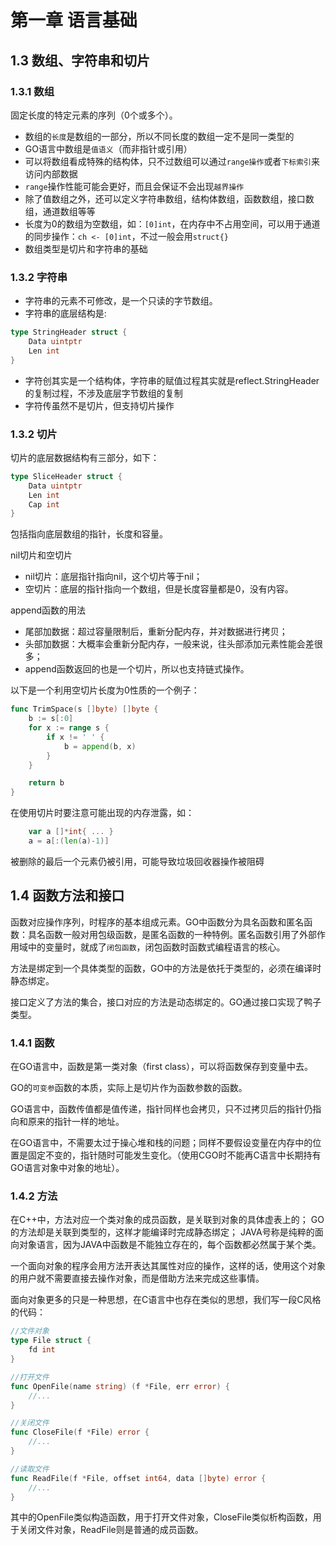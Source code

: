 # 第一章 语言基础

## 1.3 数组、字符串和切片

### 1.3.1 数组

固定长度的特定元素的序列（0个或多个）。

- 数组的`长度`是数组的一部分，所以不同长度的数组一定不是同一类型的
- GO语言中数组是`值语义`（而非指针或引用）
- 可以将数组看成特殊的结构体，只不过数组可以通过`range操作`或者`下标索引`来访问内部数据
- `range`操作性能可能会更好，而且会保证不会出现`越界操作`
- 除了值数组之外，还可以定义字符串数组，结构体数组，函数数组，接口数组，通道数组等等
- 长度为0的数组为空数组，如：`[0]int`，在内存中不占用空间，可以用于通道的同步操作：`ch <- [0]int`，不过一般会用`struct{}`
- 数组类型是切片和字符串的基础

### 1.3.2 字符串

- 字符串的元素不可修改，是一个只读的字节数组。
- 字符串的底层结构是:

```go
type StringHeader struct {
    Data uintptr
    Len int
}
```

- 字符创其实是一个结构体，字符串的赋值过程其实就是reflect.StringHeader的复制过程，不涉及底层字节数组的复制
- 字符传虽然不是切片，但支持切片操作

### 1.3.2 切片

切片的底层数据结构有三部分，如下：

```go
type SliceHeader struct {
    Data uintptr
    Len int
    Cap int
}
```

包括指向底层数组的指针，长度和容量。

nil切片和空切片

- nil切片：底层指针指向nil，这个切片等于nil；
- 空切片：底层的指针指向一个数组，但是长度容量都是0，没有内容。

append函数的用法

- 尾部加数据：超过容量限制后，重新分配内存，并对数据进行拷贝；
- 头部加数据：大概率会重新分配内存，一般来说，往头部添加元素性能会差很多；
- append函数返回的也是一个切片，所以也支持链式操作。

以下是一个利用空切片长度为0性质的一个例子：

```go
func TrimSpace(s []byte) []byte {
    b := s[:0]
    for x := range s {
        if x != ' ' {
            b = append(b, x)
        }
    }

    return b
}
```

在使用切片时要注意可能出现的内存泄露，如：

```go
    var a []*int{ ... }
    a = a[:(len(a)-1)]
```

被删除的最后一个元素仍被引用，可能导致垃圾回收器操作被阻碍

## 1.4 函数方法和接口

函数对应操作序列，时程序的基本组成元素。GO中函数分为具名函数和匿名函数：具名函数一般对用包级函数，是匿名函数的一种特例。匿名函数引用了外部作用域中的变量时，就成了`闭包函数`，闭包函数时函数式编程语言的核心。

方法是绑定到一个具体类型的函数，GO中的方法是依托于类型的，必须在编译时静态绑定。

接口定义了方法的集合，接口对应的方法是动态绑定的。GO通过接口实现了鸭子类型。

### 1.4.1 函数

在GO语言中，函数是第一类对象（first class），可以将函数保存到变量中去。

GO的`可变参`函数的本质，实际上是切片作为函数参数的函数。

GO语言中，函数传值都是值传递，指针同样也会拷贝，只不过拷贝后的指针仍指向和原来的指针一样的地址。

在GO语言中，不需要太过于操心堆和栈的问题；同样不要假设变量在内存中的位置是固定不变的，指针随时可能发生变化。（使用CGO时不能再C语言中长期持有GO语言对象中对象的地址）。

### 1.4.2 方法

在C++中，方法对应一个类对象的成员函数，是关联到对象的具体虚表上的；
GO的方法却是关联到类型的，这样才能编译时完成静态绑定；
JAVA号称是纯粹的面向对象语言，因为JAVA中函数是不能独立存在的，每个函数都必然属于某个类。

一个面向对象的程序会用方法开表达其属性对应的操作，这样的话，使用这个对象的用户就不需要直接去操作对象，而是借助方法来完成这些事情。

面向对象更多的只是一种思想，在C语言中也存在类似的思想，我们写一段C风格的代码：

```go
//文件对象
type File struct {
    fd int
}

//打开文件
func OpenFile(name string) (f *File, err error) {
    //...
}

//关闭文件
func CloseFile(f *File) error {
    //...
}

//读取文件
func ReadFile(f *File, offset int64, data []byte) error {
    //...
}

```

其中的OpenFile类似构造函数，用于打开文件对象，CloseFile类似析构函数，用于关闭文件对象，ReadFile则是普通的成员函数。
